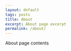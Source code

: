 ```yaml
---
layout: default
tags: posts
title: About
excerpt: About page excerpt
permalink: /about/
---
```


About page contents
